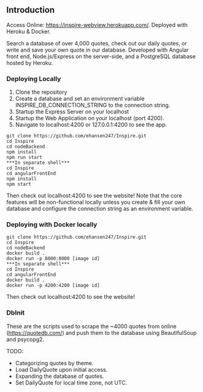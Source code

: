 ## Introduction

Access Online: https://inspire-webview.herokuapp.com/. Deployed with Heroku & Docker.

Search a database of over 4,000 quotes, check out our daily quotes, or write and save your own quote in our database.
Developed with Angular front end, Node.js/Express on the server-side, and a PostgreSQL database hosted by Heroku.


### Deploying Locally
1. Clone the repository
2. Create a database and set an environment variable INSPIRE_DB_CONNECTION_STRING to the connection string.
3. Startup the Express Server on your localhost
4. Startup the Web Application on your localhost (port 4200).
5. Navigate to localhost:4200 or 127.0.0.1:4200 to see the app.

```
git clone https://github.com/ehansen247/Inspire.git
cd Inspire
cd nodeBackend
npm install
npm run start
***In separate shell***
cd Inspire
cd angularFrontEnd
npm install
npm start
```
Then check out localhost:4200 to see the website! Note that the core features will be non-functional locally unless you create & fill your own database and configure the connection string as an environment variable.

### Deploying with Docker locally

```
git clone https://github.com/ehansen247/Inspire.git
cd Inspire
cd nodeBackend
docker build .
docker run -p 8000:8000 [image id]
***In separate shell***
cd Inspire
cd angularFrontEnd
docker build .
docker run -p 4200:4200 [image id]
```
Then check out localhost:4200 to see the website!

### DbInit
These are the scripts used to scrape the ~4000 quotes from online (https://quotedb.com/) and push them to the database using BeautifulSoup and psycopg2.

TODO:
* Categorizing quotes by theme.
* Load DailyQuote upon initial access.
* Expanding the database of quotes.
* Set DailyQuote for local time zone, not UTC.
